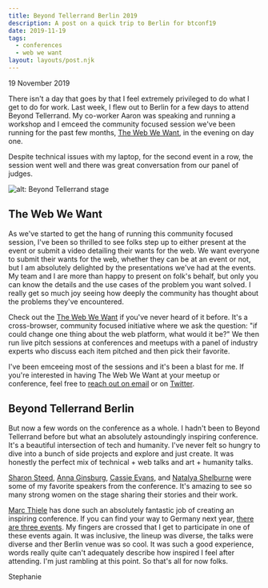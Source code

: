 ```yaml
---
title: Beyond Tellerrand Berlin 2019
description: A post on a quick trip to Berlin for btconf19
date: 2019-11-19
tags:
  - conferences
  - web we want
layout: layouts/post.njk
---
```


<p class="blog-post__date">19 November 2019</p>

There isn't a day that goes by that I feel extremely privileged to do what I get to do for work. Last week, I flew out to Berlin for a few days to attend Beyond Tellerrand. My co-worker Aaron was speaking and running a workshop and I emceed the community focused session we've been running for the past few months, [The Web We Want](https://webwewant.fyi), in the evening on day one. 

Despite technical issues with my laptop, for the second event in a row, the session went well and there was great conversation from our panel of judges. 

![alt: Beyond Tellerrand stage](../../img/post-5/IMG_4426.jpg)

## The Web We Want

As we've started to get the hang of running this community focused session, I've been so thrilled to see folks step up to either present at the event or submit a video detailing their wants for the web. We want everyone to submit their wants for the web, whether they can be at an event or not, but I am absolutely delighted by the presentations we've had at the events. My team and I are more than happy to present on folk's behalf, but only you can know the details and the use cases of the problem you want solved. I really get so much joy seeing how deeply the community has thought about the problems they've encountered. 

Check out the [The Web We Want](https://webwewant.fyi) if you've never heard of it before. It's a cross-browser, community focused initiative where we ask the question: "if could change one thing about the web platform, what would it be?" We then run live pitch sessions at conferences and meetups with a panel of industry experts who discuss each item pitched and then pick their favorite. 

I've been emceeing most of the sessions and it's been a blast for me. If you're interested in having The Web We Want at your meetup or conference, feel free to [reach out on email](mailto:steph.stimac@gmail.com) or on [Twitter](https://twitter.com/seaotta).

## Beyond Tellerrand Berlin

But now a few words on the conference as a whole. I hadn't been to Beyond Tellerrand before but what an absolutely astoundingly inspiring conference. It's a beautiful intersection of tech and humanity. I've never felt so hungry to dive into a bunch of side projects and explore and just create. It was honestly the perfect mix of technical + web talks and art + humanity talks.

[Sharon Steed](https://twitter.com/sharonsteed), [Anna Ginsburg](https://twitter.com/annaginsburg), [Cassie Evans](https://twitter.com/cassiecodes), and [Natalya Shelburne](https://twitter.com/natalyathree) were some of my favorite speakers from the conference. It's amazing to see so many strong women on the stage sharing their stories and their work. 

[Marc Thiele](https://twitter.com/marcthiele) has done such an absolutely fantastic job of creating an inspiring conference. If you can find your way to Germany next year, [there are three events](https://beyondtellerrand.com/). My fingers are crossed that I get to participate in one of these events again. It was inclusive, the lineup was diverse, the talks were diverse and ther Berlin venue was so cool. It was such a good experience, words really quite can't adequately describe how inspired I feel after attending. I'm just rambling at this point. So that's all for now folks.

Stephanie
